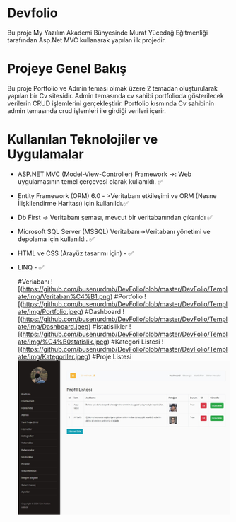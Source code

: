 #  Devfolio
Bu proje My Yazılım Akademi Bünyesinde Murat Yücedağ Eğitmenliği tarafından  Asp.Net MVC kullanarak yapılan ilk projedir.

# Projeye Genel Bakış
Bu proje Portfolio ve Admin teması olmak üzere 2 temadan oluşturularak yapılan bir Cv sitesidir.
Admin temasında cv sahibi  portfolioda gösterilecek verilerin CRUD işlemlerini gerçekleştirir.
Portfolio kısmında Cv sahibinin admin temasında crud işlemleri ile girdiği verileri içerir.


# Kullanılan Teknolojiler ve Uygulamalar
- ASP.NET MVC (Model-View-Controller) Framework ->: Web uygulamasının temel çerçevesi olarak kullanıldı. ✅
- Entity Framework (ORM) 6.0 - >Veritabanı etkileşimi ve ORM (Nesne İlişkilendirme Haritası) için kullanıldı.✅
-  Db First -> Veritabanı şeması, mevcut bir veritabanından çıkarıldı ✅
- Microsoft SQL Server (MSSQL) Veritabanı->Veritabanı yönetimi ve depolama için kullanıldı. ✅
- HTML ve CSS (Arayüz tasarımı için) - ✅
- LINQ - ✅

  #Veriabanı
   ![(https://github.com/busenurdmb/DevFolio/blob/master/DevFolio/Template/img/Veritaban%C4%B1.png)
  #Portfolio
   ![(https://github.com/busenurdmb/DevFolio/blob/master/DevFolio/Template/img/Portfolio.jpeg)
   #Dashboard
   ![(https://github.com/busenurdmb/DevFolio/blob/master/DevFolio/Template/img/Dashboard.jpeg)
  #İstatislikler
   ![(https://github.com/busenurdmb/DevFolio/blob/master/DevFolio/Template/img/%C4%B0statislik.jpeg)
   #Kategori Listesi
   ![(https://github.com/busenurdmb/DevFolio/blob/master/DevFolio/Template/img/Kategoriler.jpeg)
  #Proje Listesi
   ![Proje](https://github.com/busenurdmb/DevFolio/blob/master/DevFolio/Template/img/ReferansListesi.jpeg)
